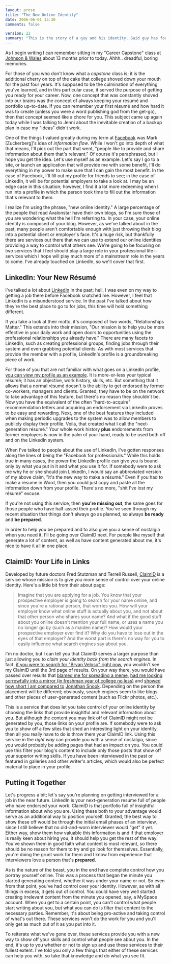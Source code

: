 ```yaml
---
layout: prose
title: "The New Online Identity"
date: 2006-06-01 13:30
comments: false

version: 22
summary: "This is the story of a guy and his identity. Said guy has found great value in using LinkedIn and ClaimID to manage his online identity and thus goes over both services in hopes that more people will use them to the same degree."
---
```


As I begin writing I can remember sitting in my "Career Capstone" class at [Johnson & Wales][1] about 13 months prior to today. Ahhh.. dreadful, boring memories.

For those of you who don't know what a _capstone_ class is; it is the additional cherry on top of the cake that college shoved down your mouth for the past four years. It's supposed to be the culmination of everything you've learned, and in this particular case, it served the purpose of getting you ready for your career. Now, one concept that was constantly shoved into our brains was the concept of always keeping your r&#233;sum&#233; and portfolio up-to-date. If you can remember your first r&#233;sum&#233; and how hard it was to create (unless you were a word publishing god from the get-go), then that concept seemed like a chore for you. This subject came up again today while I was talking to Jenni about the inevitable creation of a backup plan in case my "ideas" didn't work.

<dialog>
<dt>Jenni</dt>
<dd>I thought you'd be updating your r&#233;sum&#233;.</dd>
<dt>Bryan</dt>
<dd>But I have my LinkedIn profile, everything is already there.</dd>
</dialog>

One of the things I valued greatly during my term at [Facebook][2] was Mark [Zuckerberg]'s idea of _information flow_. While I won't go into depth of what that means, I'll pick out the part that went, "people like to provide and share information about them that's relevant." Of course it's paraphrased, but I hope you get the idea. Let's use myself as an example. Let's say I go to a site, or launch an application that will provide me with some benefit, I'll do everything in my power to make sure that I can gain the most benefit. In the case of Facebook, I'll fill out my profile for friends to see; in the case of LinkedIn, it will be for potential employers to take a look at. I may be an edge case in this situation; however, I find it a lot more redeeming when I run into a profile in which the person took time to fill out the information that's relevant to them.

I realize I'm using the phrase, "new online identity." A large percentage of the people that read Avalonstar have their own blogs, so I'm sure those of you are wondering what the hell I'm referring to. In your case, your online identity is composed of your blog. However, as we've talked about in the past, many people aren't comfortable enough with just throwing their blog into a potential client or employer's face. It's a huge risk, but thankfully there are services out there that we can use to extend our online identities providing a way to control what others see. We're going to be focusing on two services that I feel should play a large role in your professional life--services which I hope will play much more of a mainstream role in the years to come. I've already touched on LinkedIn, so we'll cover that first.

## LinkedIn: Your New R&#233;sum&#233;

I've talked a lot about [LinkedIn][2] in the past; hell, I was even on my way to getting a job there before Facebook snatched me. However, I feel that LinkedIn is a misunderstood service. In the past I've talked about how they're the best place to go to for jobs, this time will hold something different.

If you take a look at their motto, it's composed of two words, "Relationships Matter." This extends into their mission, "Our mission is to help you be more effective in your daily work and open doors to opportunities using the professional relationships you already have." There are many facets to LinkedIn, such as creating professional groups, finding jobs through their system and even grabbing potential clients. As with most services that provide the member with a profile, LinkedIn's profile is a groundbreaking piece of work.

For those of you that are not familiar with what goes on a LinkedIn profile, [you can view my profile as an example][3]. It is more-or-less your typical r&#233;sum&#233;; it has an objective, work history, skills, etc. But something that it allows that a normal r&#233;sum&#233; doesn't is the ability to get endorsed by former co-workers, managers and clients. Granted, they have to be on the network to take advantage of this feature, but there's no reason they shouldn't be. Now you have the equivalent of the often "hard-to-acquire" recommendation letters and acquiring an endorsement via LinkedIn proves to be easy and rewarding. Next, one of the best features they included when making periodic upgrades to the system was to allow members to publicly display their profile. Voila, that created what I call the "next-generation r&#233;sum&#233;." Your whole work history **plus** endorsements from former employers is now in the palm of your hand, ready to be used both off and on the LinkedIn system.

When I've talked to people about the use of LinkedIn, I've gotten responses along the lines of being the "Facebook for professionals." While this holds true in many cases, the power the LinkedIn profile can give you is bound only by what you put in it and what you use it for. If somebody were to ask me why he or she should join LinkedIn, I would say an abbreviated version of my above claim, "it's the new way to make a r&#233;sum&#233;." Even if you had to make a resume in Word, then you could just copy and paste all the information down from your profile. There's no more, "shit I've lost my r&#233;sum&#233;" excuse.

If you're not using this service, then **you're missing out**, the same goes for those people who have half-assed their profile. You've seen through my recent situation that things don't always go as planned, so always **be ready** and **be prepared**.

In order to help you be prepared and to also give you a sense of nostalgia when you need it, I'll be going over ClaimID next. For people like myself that generate a lot of content, as well as have content generated about me, it's nice to have it all in one place.

## ClaimID: Your Life in Links

Developed by future doctors Fred Stutzman and Terrell Russell, [ClaimID][4] is a service whose mission is to give you more sense of control over your online identity. Here's a little bit from their about page:

> Imagine that you are applying for a job. You know that your prospective employer is going to search for your name online, and since you're a rational person, that worries you. How will your employer know what online stuff is actually about you, and not about that other person who shares your name? And what if the good stuff about you online doesn't mention your full name, or uses a name you no longer go by (such as a maiden name)? How would your prospective employer ever find it? Why do you have to lose out in the eyes of that employer? And the worst part is there's no way for you to easily influence what search engines say about you.

I'm no doctor, but I can tell you that ClaimID serves a larger purpose than just allowing you to _claim your identity back from the search engines_. In fact, [if you were to search for "Bryan Veloso" right now][5], you wouldn't see my ClaimID until the 3rd page of results. On your way there, you would have passed over results that [blamed me for spreading a meme][6], [had me looking sorrowfully into a mirror (in freshman year of college no less)][7] and [showed how short I am compared to][8] [Jonathan Snook][9]. Depending on the person the placement will be different; obviously, search engines seem to like blogs and other pieces of user-generated content (such as Flickr photos, etc.).

This is a service that does let you take control of your online identity by choosing the links that provide insightful and relevant information about you. But although the content you may link off of ClaimID might not be generated by you, those links on your profile are. If somebody were to ask you to show off a few sites that shed an interesting light on your identity, then all you really have to do is throw them your ClaimID link. Using this service in the _right way_ can provide you with a sense of nostalgia, since you would probably be adding pages that had an impact on you. You could use this filter your blog's content to include only those posts that show off your superior writing skills. If you have been interviewed in the past or featured in galleries and other writer's articles, which would also be perfect material to place in your profile.

## Putting it Together

Let's progress a bit; let's say you're planning on getting interviewed for a job in the near future. LinkedIn is your next-generation resume full of people who have endorsed your work. ClaimID is that portfolio full of insightful information about who you are. Using these both to your advantage would serve as an additional way to position yourself. Granted, the best way to show these off would be through the initial email phases of an interview, since I still believe that no old-and-worn interviewer would "get" it yet. Either way, show them how valuable this information is and if that employer is really keen about hiring you, it should help you get the rest of the way. You've shown them in good faith what content is most relevant, so there should be no reason for them to try and go look for themselves. Essentially, you're doing the grunt work for them and I know from experience that interviewers love a person that's **prepared**.

As is the nature of the beast, you in the end have complete control how you portray yourself online. This was a process that began the minute you started generating content, whether it was under your name or not. So even from that point, you've had control over your identity. However, as with all things in excess, it gets out of control. You could have very well started creating irrelevant content from the minute you opened, say, a MySpace account. When you get to a certain point, you can't control what people start writing about you, but what you can do is filter that content to the necessary parties. Remember, it's about being pro-active and taking control of what's out there. These services won't do the work for you and you'll only get as much out of it as you put into it.

To reiterate what we've gone over, these services provide you with a new way to show off your skills and control what people see about you. In the end, it's up to you whether or not to sign up and use these services to their fullest extent. I've told you only a few things that either of these services can help you with, so take that knowledge and do what you see fit.

[1]: http://jwu.edu/
[2]: http://linkedin.com/
[3]: http://www.linkedin.com/in/bryanveloso/
[4]: http://claimid.com/
[5]: http://www.google.com/search?q=Bryan+Veloso
[6]: http://warpspire.com/journal/personal/blame-bryan-veloso/
[7]: http://www.mirrorproject.com/galleries/archive/?id=11044&galleryid=161
[8]: http://www2.jeffcroft.com/photos/111217329/
[9]: http://snook.ca/jonathan/
